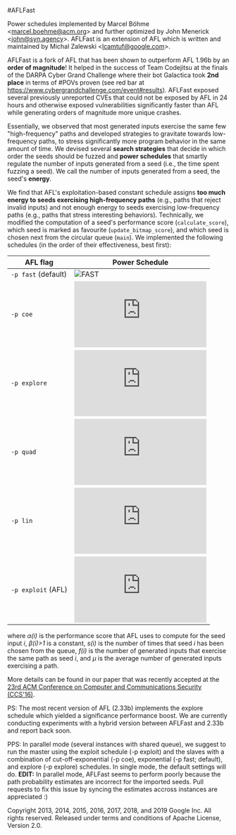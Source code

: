 #AFLFast

Power schedules implemented by Marcel Böhme \<marcel.boehme@acm.org\> and further optimized by John Menerick \<john@syn.agency\>. 
AFLFast is an extension of AFL which is written and maintained by Michal Zalewski \<lcamtuf@google.com\>.

AFLFast is a fork of AFL that has been shown to outperform AFL 1.96b by an **order of magnitude**! It helped in the success of Team Codejitsu at the finals of the DARPA Cyber Grand Challenge where their bot Galactica took **2nd place** in terms of #POVs proven (see red bar at https://www.cybergrandchallenge.com/event#results). AFLFast exposed several previously unreported CVEs that could not be exposed by AFL in 24 hours and otherwise exposed vulnerabilities significantly faster than AFL while generating orders of magnitude more unique crashes. 

Essentially, we observed that most generated inputs exercise the same few "high-frequency" paths and developed strategies to gravitate towards low-frequency paths, to stress significantly more program behavior in the same amount of time. We devised several **search strategies** that decide in which order the seeds should be fuzzed and **power schedules** that smartly regulate the number of inputs generated from a seed (i.e., the time spent fuzzing a seed). We call the number of inputs generated from a seed, the seed's **energy**. 

We find that AFL's exploitation-based constant schedule assigns **too much energy to seeds exercising high-frequency paths** (e.g., paths that reject invalid inputs) and not enough energy to seeds exercising low-frequency paths (e.g., paths that stress interesting behaviors). Technically, we modified the computation of a seed's performance score (`calculate_score`), which seed is marked as favourite (`update_bitmap_score`), and which seed is chosen next from the circular queue (`main`). We implemented the following schedules (in the order of their effectiveness, best first):

| AFL flag | Power Schedule             | 
| ------------- | -------------------------- |
| `-p fast` (default)| ![FAST](http://latex.codecogs.com/gif.latex?p(i)=\\min\\left(\\frac{\\alpha(i)}{\\beta}\\cdot\\frac{2^{s(i)}}{f(i)},M\\right))  |
| `-p coe` | ![COE](http://latex.codecogs.com/gif.latex?p%28i%29%3D%5Cbegin%7Bcases%7D%200%20%26%20%5Ctext%7B%20if%20%7D%20f%28i%29%20%3E%20%5Cmu%5C%5C%20%5Cmin%5Cleft%28%5Cfrac%7B%5Calpha%28i%29%7D%7B%5Cbeta%7D%5Ccdot%202%5E%7Bs%28i%29%7D%2C%20M%5Cright%29%20%26%20%5Ctext%7B%20otherwise.%7D%20%5Cend%7Bcases%7D) |
| `-p explore` | ![EXPLORE](http://latex.codecogs.com/gif.latex?p%28i%29%3D%5Cfrac%7B%5Calpha%28i%29%7D%7B%5Cbeta%7D) |
| `-p quad` | ![QUAD](http://latex.codecogs.com/gif.latex?p%28i%29%20%3D%20%5Cmin%5Cleft%28%5Cfrac%7B%5Calpha%28i%29%7D%7B%5Cbeta%7D%5Ccdot%5Cfrac%7Bs%28i%29%5E2%7D%7Bf%28i%29%7D%2CM%5Cright%29) |
| `-p lin` | ![LIN](http://latex.codecogs.com/gif.latex?p%28i%29%20%3D%20%5Cmin%5Cleft%28%5Cfrac%7B%5Calpha%28i%29%7D%7B%5Cbeta%7D%5Ccdot%5Cfrac%7Bs%28i%29%7D%7Bf%28i%29%7D%2CM%5Cright%29) |
| `-p exploit` (AFL) | ![LIN](http://latex.codecogs.com/gif.latex?p%28i%29%20%3D%20%5Calpha%28i%29) |
where *α(i)* is the performance score that AFL uses to compute for the seed input *i*, *β(i)>1* is a constant, *s(i)* is the number of times that seed *i* has been chosen from the queue, *f(i)* is the number of generated inputs that exercise the same path as seed *i*, and *μ* is the average number of generated inputs exercising a path.
  
More details can be found in our paper that was recently accepted at the [23rd ACM Conference on Computer and Communications Security (CCS'16)](https://www.sigsac.org/ccs/CCS2016/accepted-papers/).

PS: The most recent version of AFL (2.33b) implements the explore schedule which yielded a significance performance boost. We are currently conducting experiments with a hybrid version between AFLFast and 2.33b and report back soon.

PPS: In parallel mode (several instances with shared queue), we suggest to run the master using the exploit schedule (-p exploit) and the slaves with a combination of cut-off-exponential (-p coe), exponential (-p fast; default), and explore (-p explore) schedules. In single mode, the default settings will do. **EDIT:** In parallel mode, AFLFast seems to perform poorly because the path probability estimates are incorrect for the imported seeds. Pull requests to fix this issue by syncing the estimates accross instances are appreciated :)

Copyright 2013, 2014, 2015, 2016, 2017, 2018, and 2019 Google Inc. All rights reserved.
Released under terms and conditions of Apache License, Version 2.0.
